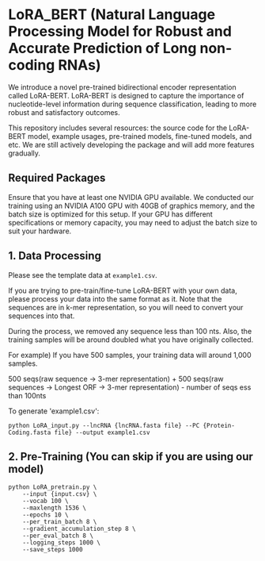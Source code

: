 # LoRA_BERT (Natural Language Processing Model for Robust and Accurate Prediction of Long non-coding RNAs)
We introduce a novel pre-trained bidirectional encoder representation called LoRA-BERT. LoRA-BERT is designed to capture the importance of nucleotide-level information during sequence classification, leading to more robust and satisfactory outcomes.

This repository includes several resources: the source code for the LoRA-BERT model, example usages, pre-trained models, fine-tuned models, and etc. We are still actively developing the package and will add more features gradually. 

## Required Packages
Ensure that you have at least one NVIDIA GPU available. We conducted our training using an NVIDIA A100 GPU with 40GB of graphics memory, and the batch size is optimized for this setup. If your GPU has different specifications or memory capacity, you may need to adjust the batch size to suit your hardware.

## 1. Data Processing
Please see the template data at `example1.csv`. 

If you are trying to pre-train/fine-tune LoRA-BERT with your own data, please process your data into the same format as it. Note that the sequences are in k-mer representation, so you will need to convert your sequences into that. 

During the process, we removed any sequence less than 100 nts.
Also, the training samples will be around doubled what you have originally collected.   

For example) If you have 500 samples, your training data will around 1,000 samples.

500 seqs(raw sequence -> 3-mer representation) + 500 seqs(raw sequences -> Longest ORF -> 3-mer representation) - number of seqs ess than 100nts

To generate 'example1.csv':

```
python LoRA_input.py --lncRNA {lncRNA.fasta file} --PC {Protein-Coding.fasta file} --output example1.csv
```

## 2. Pre-Training (You can skip if you are using our model)
```
python LoRA_pretrain.py \
    --input {input.csv} \
    --vocab 100 \
    --maxlength 1536 \
    --epochs 10 \
    --per_train_batch 8 \
    --gradient_accumulation_step 8 \
    --per_eval_batch 8 \
    --logging_steps 1000 \
    --save_steps 1000
```
